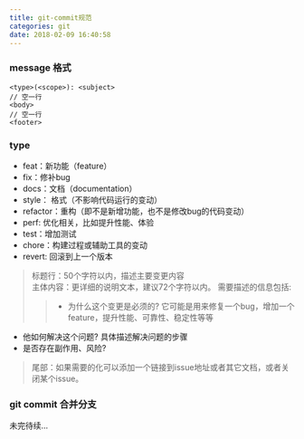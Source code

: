 ```yaml
---
title: git-commit规范
categories: git
date: 2018-02-09 16:40:58
---
```



### message 格式  
	
	<type>(<scope>): <subject>
	// 空一行
	<body>
	// 空一行
	<footer>
	
### type 

* feat：新功能（feature）
* fix：修补bug
* docs：文档（documentation）
* style： 格式（不影响代码运行的变动）
* refactor：重构（即不是新增功能，也不是修改bug的代码变动）
* perf: 优化相关，比如提升性能、体验
* test：增加测试
* chore：构建过程或辅助工具的变动
* revert: 回滚到上一个版本


> 标题行：50个字符以内，描述主要变更内容  
> 主体内容：更详细的说明文本，建议72个字符以内。 需要描述的信息包括:
>> * 为什么这个变更是必须的? 它可能是用来修复一个bug，增加一个feature，提升性能、可靠性、稳定性等等
* 他如何解决这个问题? 具体描述解决问题的步骤
* 是否存在副作用、风险?  
 
>尾部：如果需要的化可以添加一个链接到issue地址或者其它文档，或者关闭某个issue。

### git commit 合并分支 
未完待续...